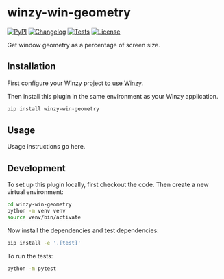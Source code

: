# winzy-win-geometry

[![PyPI](https://img.shields.io/pypi/v/winzy-win-geometry.svg)](https://pypi.org/project/winzy-win-geometry/)
[![Changelog](https://img.shields.io/github/v/release/sukhbinder/winzy-win-geometry?include_prereleases&label=changelog)](https://github.com/sukhbinder/winzy-win-geometry/releases)
[![Tests](https://github.com/sukhbinder/winzy-win-geometry/workflows/Test/badge.svg)](https://github.com/sukhbinder/winzy-win-geometry/actions?query=workflow%3ATest)
[![License](https://img.shields.io/badge/license-Apache%202.0-blue.svg)](https://github.com/sukhbinder/winzy-win-geometry/blob/main/LICENSE)

Get window geometry as a percentage of screen size.

## Installation

First configure your Winzy project [to use Winzy](https://github.com/sukhbinder/winzy).

Then install this plugin in the same environment as your Winzy application.
```bash
pip install winzy-win-geometry
```
## Usage

Usage instructions go here.

## Development

To set up this plugin locally, first checkout the code. Then create a new virtual environment:
```bash
cd winzy-win-geometry
python -m venv venv
source venv/bin/activate
```
Now install the dependencies and test dependencies:
```bash
pip install -e '.[test]'
```
To run the tests:
```bash
python -m pytest
```
